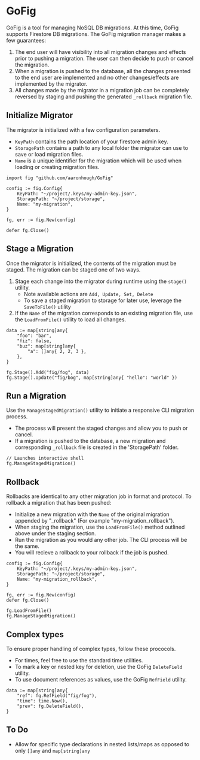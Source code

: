 # GoFig
GoFig is a tool for managing NoSQL DB migrations. At this time, GoFig supports Firestore DB migrations. The GoFig migration manager makes a few guarantees:
1. The end user will have visibility into all migration changes and effects prior to pushing a migration. The user can then decide to push or cancel the migration.
2. When a migration is pushed to the database, all the changes presented to the end user are implemented and no other changes/effects are implemented by the migrator.
3. All changes made by the migrator in a migration job can be completely reversed by staging and pushing the generated `_rollback` migration file.

## Initialize Migrator
The migrator is initialized with a few configuration parameters.
- `KeyPath` contains the path location of your firestore admin key.
- `StoragePath` contains a path to any local folder the migrator can use to save or load migration files.
- `Name` is a unique identifier for the migration which will be used when loading or creating migration files.
```
import fig "github.com/aaronhough/GoFig"

config := fig.Config{
    KeyPath: "~/project/.keys/my-admin-key.json",
    StoragePath: "~/project/storage",
    Name: "my-migration",
}

fg, err := fig.New(config)

defer fg.Close()
```

## Stage a Migration
Once the migrator is initialized, the contents of the migration must be staged. The migration can be staged one of two ways.
1. Stage each change into the migrator during runtime using the `stage()` utility.
    - Note available actions are `Add, Update, Set, Delete`
    - To save a staged migration to storage for later use, leverage the `SaveToFile()` utility
2. If the `Name` of the migration corresponds to an existing migration file, use the `LoadFromFile()` utility to load all changes.
```
data := map[string]any{
    "foo": "bar",
    "fiz": false,
    "buz": map[string]any{
        "a": []any{ 2, 2, 3 },
    },
}

fg.Stage().Add("fig/fog", data)
fg.Stage().Update("fig/bog", map[string]any{ "hello": "world" })
```

## Run a Migration
Use the `ManageStagedMigration()` utility to initiate a responsive CLI migration process. 
- The process will present the staged changes and allow you to push or cancel. 
- If a migration is pushed to the database, a new migration and corresponding `_rollback` file is created in the 'StoragePath' folder.
```
// Launches interactive shell
fg.ManageStagedMigration()
```

## Rollback
Rollbacks are identical to any other migration job in format and protocol. To rollback a migration that has been pushed:
- Initialize a new migration with the `Name` of the original migration appended by "_rollback" (For example "my-migration_rollback").
- When staging the migration, use the `LoadFromFile()` method outlined above under the staging section.
- Run the migration as you would any other job. The CLI process will be the same.
- You will recieve a rollback to your rollback if the job is pushed.
```
config := fig.Config{
    KeyPath: "~/project/.keys/my-admin-key.json",
    StoragePath: "~/project/storage",
    Name: "my-migration_rollback",
}

fg, err := fig.New(config)
defer fg.Close()

fg.LoadFromFile()
fg.ManageStagedMigration()
```

## Complex types
To ensure proper handling of complex types, follow these prococols.
- For times, feel free to use the standard time utilities.
- To mark a key or nested key for deletion, use the GoFig `DeleteField` utility.
- To use document references as values, use the GoFig `RefField` utility.
```
data := map[string]any{
    "ref": fg.RefField("fig/fog"),
    "time": time.Now(),
    "prev": fg.DeleteField(),
}
```

## To Do
- Allow for specific type declarations in nested lists/maps as opposed to only `[]any` and `map[string]any`
